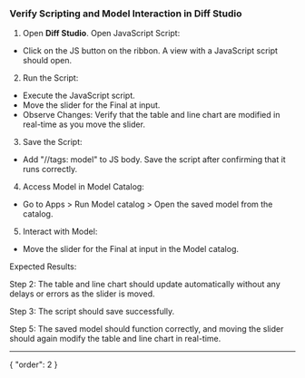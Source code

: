 ### Verify Scripting and Model Interaction in Diff Studio

1. Open **Diff Studio**. Open JavaScript Script:
* Click on the JS button on the ribbon. A view with a JavaScript script should open.
2. Run the Script:
* Execute the JavaScript script.
* Move the slider for the Final at input.
* Observe Changes: Verify that the table and line chart are modified in real-time as you move the slider.
3. Save the Script:
* Add "//tags: model" to JS body. Save the script after confirming that it runs correctly.
4. Access Model in Model Catalog:
* Go to Apps > Run Model catalog > Open the saved model from the catalog.
5. Interact with Model:
* Move the slider for the Final at input in the Model catalog.

Expected Results:

Step 2: The table and line chart should update automatically without any delays or errors as the slider is moved.

Step 3: The script should save successfully.

Step 5: The saved model should function correctly, and moving the slider should again modify the table and line chart in real-time.


---
{
  "order": 2
}
